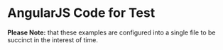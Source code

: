 # AngularJS Code for Test

**Please Note:** that these examples are configured into a single file to be succinct in the interest of time.

